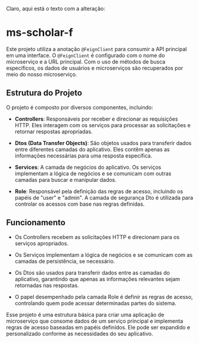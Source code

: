 Claro, aqui está o texto com a alteração:

# ms-scholar-f

Este projeto utiliza a anotação `@FeignClient` para consumir a API principal em uma interface. O `@FeignClient` é configurado com o nome do microserviço e a URL principal. Com o uso de métodos de busca específicos, os dados de usuários e microserviços são recuperados por meio do nosso microserviço.

## Estrutura do Projeto

O projeto é composto por diversos componentes, incluindo:

- **Controllers**: Responsáveis por receber e direcionar as requisições HTTP. Eles interagem com os serviços para processar as solicitações e retornar respostas apropriadas.

- **Dtos (Data Transfer Objects)**: São objetos usados para transferir dados entre diferentes camadas do aplicativo. Eles contêm apenas as informações necessárias para uma resposta específica.

- **Services**: A camada de negócios do aplicativo. Os serviços implementam a lógica de negócios e se comunicam com outras camadas para buscar e manipular dados.

- **Role**: Responsável pela definição das regras de acesso, incluindo os papéis de "user" e "admin". A camada de segurança Dto é utilizada para controlar os acessos com base nas regras definidas.

## Funcionamento

- Os Controllers recebem as solicitações HTTP e direcionam para os serviços apropriados.

- Os Serviços implementam a lógica de negócios e se comunicam com as camadas de persistência, se necessário.

- Os Dtos são usados para transferir dados entre as camadas do aplicativo, garantindo que apenas as informações relevantes sejam retornadas nas respostas.

- O papel desempenhado pela camada Role é definir as regras de acesso, controlando quem pode acessar determinadas partes do sistema.

Esse projeto é uma estrutura básica para criar uma aplicação de microserviço que consome dados de um serviço principal e implementa regras de acesso baseadas em papéis definidos. Ele pode ser expandido e personalizado conforme as necessidades do seu aplicativo.
